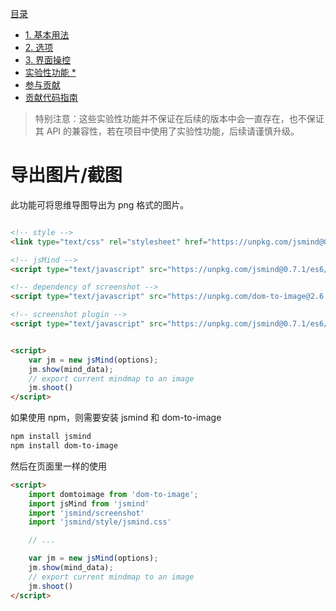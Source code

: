 
[目录](index.md)

* [1. 基本用法](1.usage.md)
* [2. 选项](2.options.md)
* [3. 界面操控](3.operation.md)
* [实验性功能 *](experimental-features.md)
* [参与贡献](4.contribution.md)
* [贡献代码指南](5.development.md)

> 特别注意：这些实验性功能并不保证在后续的版本中会一直存在，也不保证其 API 的兼容性，若在项目中使用了实验性功能，后续请谨慎升级。

导出图片/截图
===
此功能可将思维导图导出为 png 格式的图片。

```html

<!-- style -->
<link type="text/css" rel="stylesheet" href="https://unpkg.com/jsmind@0.7.1/style/jsmind.css" />

<!-- jsMind -->
<script type="text/javascript" src="https://unpkg.com/jsmind@0.7.1/es6/jsmind.js"></script>

<!-- dependency of screenshot -->
<script type="text/javascript" src="https://unpkg.com/dom-to-image@2.6.0/dist/dom-to-image.min.js" ></script>

<!-- screenshot plugin -->
<script type="text/javascript" src="https://unpkg.com/jsmind@0.7.1/es6/jsmind.screenshot.js"></script>


<script>
    var jm = new jsMind(options);
    jm.show(mind_data);
    // export current mindmap to an image
    jm.shoot()
</script>

```

如果使用 npm，则需要安装 jsmind 和 dom-to-image

```bash
npm install jsmind
npm install dom-to-image
```

然后在页面里一样的使用

```html
<script>
    import domtoimage from 'dom-to-image';
    import jsMind from 'jsmind'
    import 'jsmind/screenshot'
    import 'jsmind/style/jsmind.css'

    // ...

    var jm = new jsMind(options);
    jm.show(mind_data);
    // export current mindmap to an image
    jm.shoot()
</script>
```
